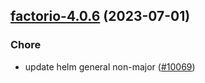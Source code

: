

## [factorio-4.0.6](https://github.com/truecharts/charts/compare/factorio-4.0.5...factorio-4.0.6) (2023-07-01)

### Chore

- update helm general non-major ([#10069](https://github.com/truecharts/charts/issues/10069))
  
  